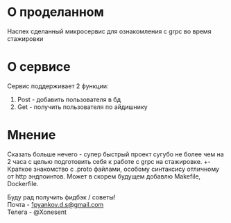 # О проделанном
Наспех сделанный микросервис для ознакомления с grpc во время стажировки

# О сервисе
Сервис поддерживает 2 функции:
1. Post - добавить пользователя в бд
2. Get - получить пользователя по айдишнику

# Мнение
Сказать больше нечего - супер быстрый проект сугубо не более чем на 2 часа с целью подготовить себя к работе с grpc на стажировке. +- Краткое знакомство с .proto файлами, особому синтаксису отличному от http эндпоинтов. Может в скорем будущем добавлю Makefile, Dockerfile.

Буду рад получить фидбэк / советы!  
Почта - 1pyankov.d.s@gmail.com  
Телега - @Xonesent  